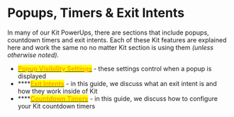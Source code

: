 # Popups, Timers & Exit Intents

In many of our Kit PowerUps, there are sections that include popups, countdown timers and exit intents. Each of these Kit features are explained here and work the same no no matter Kit section is using them _(unless otherwise noted)._

* ****[<mark style="color:orange;">**Popup Visibility Settings**</mark>](popup-visibility-settings.md) <mark style="color:orange;">****</mark> - these settings control when a popup is displayed
* ****[<mark style="color:orange;">**Exit Intents**</mark>](exit-intents.md) - in this guide, we discuss what an exit intent is and how they work inside of Kit
* ****[<mark style="color:orange;">**Countdown Timers**</mark>](using-a-countdown-timer.md) - in this guide, we discuss how to configure your Kit countdown timers
